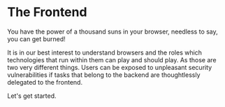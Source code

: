 # The Frontend

You have the power of a thousand suns in your browser, needless to say, you can get burned!

It is in our best interest to understand browsers and the roles which technologies that run within them can play and should play. As those are two very different things. Users can be exposed to unpleasant security vulnerabilities if tasks that belong to the backend are thoughtlessly delegated to the frontend.

Let's get started.